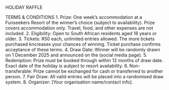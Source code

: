 HOLIDAY RAFFLE

TERMS & CONDITIONS
	1.	Prize: One week’s accommodation at a Funseekers Resort of the winner’s choice (subject to availability). Prize covers accommodation only. Travel, food, and other expenses are not included.
	2.	Eligibility: Open to South African residents aged 18 years or older.
	3.	Tickets: R50 each, unlimited entries allowed. The more tickets purchased kncreases your chances of winning. Ticket purchase confirms acceptance of these terms.
	4.	Draw Date: Winner will be randomly drawn on 1 December 2025 and announced on the (social media page).
	5.	Redemption: Prize must be booked through within 12 months of draw date. Exact date of the holiday is aubject to resort availability.
	6.	Non-transferable: Prize cannot be exchanged for cash or transferred to another person.
	7.	Fair Draw: All valid entries will be placed into a randomised draw system.
	8.	Organizer: [Your organisation name/contact info].
